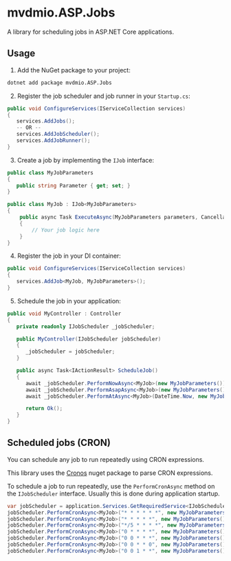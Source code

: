 # mvdmio.ASP.Jobs
A library for scheduling jobs in ASP.NET Core applications.

## Usage
1. Add the NuGet package to your project:
```bash
dotnet add package mvdmio.ASP.Jobs
```

2. Register the job scheduler and job runner in your `Startup.cs`:
```csharp
public void ConfigureServices(IServiceCollection services)
{
   services.AddJobs();
   -- OR --
   services.AddJobScheduler();
   services.AddJobRunner();
}
```

3. Create a job by implementing the `IJob` interface:
```csharp
public class MyJobParameters
{
   public string Parameter { get; set; }
}

public class MyJob : IJob<MyJobParameters>
{
    public async Task ExecuteAsync(MyJobParameters parameters, CancellationToken cancellationToken)
    {
        // Your job logic here
    }
}
```

4. Register the job in your DI container:
```csharp
public void ConfigureServices(IServiceCollection services)
{
   services.AddJob<MyJob, MyJobParameters>();
}
```

5. Schedule the job in your application:
```csharp
public void MyController : Controller
{
   private readonly IJobScheduler _jobScheduler;

   public MyController(IJobScheduler jobScheduler)
   {
      _jobScheduler = jobScheduler;
   }

   public async Task<IActionResult> ScheduleJob()
   {
      await _jobScheduler.PerformNowAsync<MyJob>(new MyJobParameters());  // Runs the job immediately and waits for completion.
      await _jobScheduler.PerformAsapAsync<MyJob>(new MyJobParameters()); // Runs the job on a separate thread as soon as a slot becomes available.
      await _jobScheduler.PerformAtAsync<MyJob>(DateTime.Now, new MyJobParameters());  // Runs the job on a separate thread at the given time.

      return Ok();
   }
}
```

## Scheduled jobs (CRON)
You can schedule any job to run repeatedly using CRON expressions.

This library uses the [Cronos](https://github.com/HangfireIO/Cronos) nuget package to parse CRON expressions.

To schedule a job to run repeatedly, use the `PerformCronAsync` method on the `IJobScheduler` interface. Usually this is done during application startup.

```csharp
var jobScheduler = application.Services.GetRequiredService<IJobScheduler>();
jobScheduler.PerformCronAsync<MyJob>("* * * * * *", new MyJobParameters()); // Run every second
jobScheduler.PerformCronAsync<MyJob>("* * * * *", new MyJobParameters());   // Run every minute
jobScheduler.PerformCronAsync<MyJob>("*/5 * * * *", new MyJobParameters()); // Run every 5 minutes
jobScheduler.PerformCronAsync<MyJob>("0 * * * *", new MyJobParameters());   // Run once an hour at the beginning of the hour
jobScheduler.PerformCronAsync<MyJob>("0 0 * * *", new MyJobParameters());   // Run once a day at midnight
jobScheduler.PerformCronAsync<MyJob>("0 0 * * 0", new MyJobParameters());   // Run once a week at midnight on Sunday morning
jobScheduler.PerformCronAsync<MyJob>("0 0 1 * *", new MyJobParameters());   // Run once a month at midnight of the first day of the month
```
